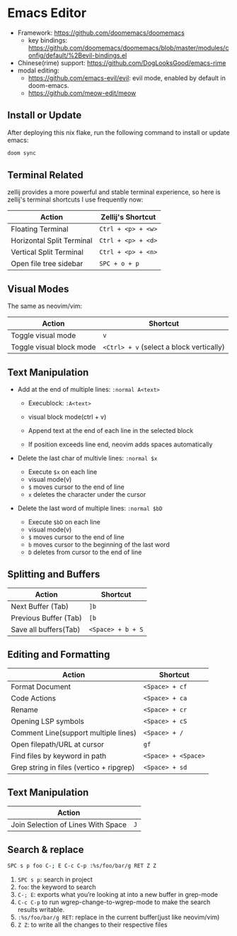 # Emacs Editor

- Framework: <https://github.com/doomemacs/doomemacs>
  - key bindings: <https://github.com/doomemacs/doomemacs/blob/master/modules/config/default/%2Bevil-bindings.el>
- Chinese(rime) support: <https://github.com/DogLooksGood/emacs-rime>
- modal editing:
  - <https://github.com/emacs-evil/evil>: evil mode, enabled by default in doom-emacs.
  - <https://github.com/meow-edit/meow>

## Install or Update

After deploying this nix flake, run the following command to install or update emacs:

```bash
doom sync
```

## Terminal Related

zellij provides a more powerful and stable terminal experience, so here is zellij's terminal shortcuts I use frequently now:

| Action                    | Zellij's Shortcut  |
| ------------------------- | ------------------ |
| Floating Terminal         | `Ctrl + <p> + <w>` |
| Horizontal Split Terminal | `Ctrl + <p> + <d>` |
| Vertical Split Terminal   | `Ctrl + <p> + <n>` |
| Open file tree sidebar    | `SPC + o + p`      |

## Visual Modes

The same as neovim/vim:

| Action                   | Shortcut                                 |
| ------------------------ | ---------------------------------------- |
| Toggle visual mode       | `v`                                      |
| Toggle visual block mode | `<Ctrl> + v` (select a block vertically) |

## Text Manipulation

- Add at the end of multiple lines: `:normal A<text>`

  - Execublock: `:A<text>`

  - visual block mode(ctrl + v)
  - Append text at the end of each line in the selected block
  - If position exceeds line end, neovim adds spaces automatically

- Delete the last char of multivle lines: `:normal $x`

  - Execute `$x` on each line
  - visual mode(v)
  - `$` moves cursor to the end of line
  - `x` deletes the character under the cursor

- Delete the last word of multiple lines: `:normal $bD`
  - Execute `$bD` on each line
  - visual mode(v)
  - `$` moves cursor to the end of line
  - `b` moves cursor to the beginning of the last word
  - `D` deletes from cursor to the end of line

## Splitting and Buffers

| Action                | Shortcut          |
| --------------------- | ----------------- |
| Next Buffer (Tab)     | `]b`              |
| Previous Buffer (Tab) | `[b`              |
| Save all buffers(Tab) | `<Space> + b + S` |

## Editing and Formatting

| Action                                   | Shortcut            |
| ---------------------------------------- | ------------------- |
| Format Document                          | `<Space> + cf`      |
| Code Actions                             | `<Space> + ca`      |
| Rename                                   | `<Space> + cr`      |
| Opening LSP symbols                      | `<Space> + cS`      |
| Comment Line(support multiple lines)     | `<Space> + /`       |
| Open filepath/URL at cursor              | `gf`                |
| Find files by keyword in path            | `<Space> + <Space>` |
| Grep string in files (vertico + ripgrep) | `<Space> + sd`      |

## Text Manipulation

| Action                             |     |
| ---------------------------------- | --- |
| Join Selection of Lines With Space | `J` |

## Search & replace

```bash
SPC s p foo C-; E C-c C-p :%s/foo/bar/g RET Z Z
```

1. `SPC s p`: search in project
1. `foo`: the keyword to search
1. `C-; E`: exports what you’re looking at into a new buffer in grep-mode
1. `C-c C-p` to run wgrep-change-to-wgrep-mode to make the search results writable.
1. `:%s/foo/bar/g RET`: replace in the current buffer(just like neovim/vim)
1. `Z Z`: to write all the changes to their respective files
